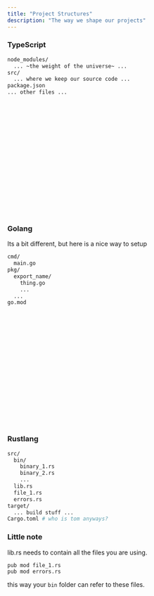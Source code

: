 ```yaml
---
title: "Project Structures"
description: "The way we shape our projects"
---
```

### TypeScript

```bash
node_modules/
  ... ~the weight of the universe~ ...
src/
  ... where we keep our source code ...
package.json
... other files ...
```

<br/>
<br/>
<br/>
<br/>
<br/>
<br/>
<br/>
<br/>
<br/>
<br/>
<br/>
<br/>
<br/>
<br/>
<br/>

### Golang
Its a bit different, but here is a nice way to setup

```bash
cmd/
  main.go
pkg/
  export_name/
    thing.go
    ...
  ...
go.mod
```

<br/>
<br/>
<br/>
<br/>
<br/>
<br/>
<br/>
<br/>
<br/>
<br/>
<br/>
<br/>
<br/>
<br/>
<br/>

### Rustlang

```bash
src/
  bin/
    binary_1.rs
    binary_2.rs
    ...
  lib.rs
  file_1.rs
  errors.rs
target/
  ... build stuff ...
Cargo.toml # who is tom anyways?
```

### Little note
lib.rs needs to contain all the files you are using.

```
pub mod file_1.rs
pub mod errors.rs
```

this way your `bin` folder can refer to these files.

<br/>
<br/>
<br/>
<br/>
<br/>
<br/>
<br/>
<br/>
<br/>
<br/>
<br/>
<br/>
<br/>
<br/>
<br/>

